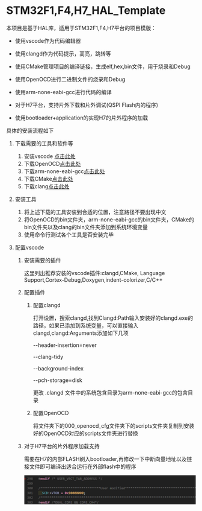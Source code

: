 # STM32F1,F4,H7_HAL_Template

本项目是基于HAL库，适用于STM32F1,F4,H7平台的项目模版：

- 使用vscode作为代码编辑器

- 使用clangd作为代码提示，高亮，跳转等

- 使用CMake管理项目的编译链接，生成elf,hex,bin文件，用于烧录和Debug

- 使用OpenOCD进行二进制文件的烧录和Debug

- 使用arm-none-eabi-gcc进行代码的编译

- 对于H7平台，支持片外下载和片外调试(QSPI Flash内的程序)

- 使用bootloader+application的实现H7的片外程序的加载

  
  
    

具体的安装流程如下

1. 下载需要的工具和软件等

    1. 安装vscode [点击此处](https://code.visualstudio.com/)
    2. 下载OpenOCD[点击此处](https://github.com/openocd-org/openocd/releases)
    3. 下载arm-none-eabi-gcc[点击此处](https://github.com/xpack-dev-tools/arm-none-eabi-gcc-xpack/releases)
    4. 下载CMake[点击此处](https://cmake.org/download/)
    5. 下载clang[点击此处](https://github.com/llvm/llvm-project/releases)

2. 安装工具

    1. 将上述下载的工具安装到合适的位置，注意路径不要出现中文
    2. 将OpenOCD的bin文件夹，arm-none-eabi-gcc的bin文件夹，CMake的bin文件夹以及clang的bin文件夹添加到系统环境变量
    3. 使用命令行测试各个工具是否安装完毕

3. 配置vscode

    1. 安装需要的插件

        这里列出推荐安装的vscode插件:clangd,CMake, Language Support,Cortex-Debug,Doxygen,indent-colorizer,C/C++

    2. 配置插件

        1. 配置clangd

            打开设置，搜索clangd,找到Clangd:Path输入安装好的clangd.exe的路径，如果已添加到系统变量，可以直接输入clangd,clangd:Arguments添加如下几项

            --header-insertion=never

            --clang-tidy

            --background-index

            --pch-storage=disk	

            更改 .clangd 文件中的系统包含目录为arm-none-eabi-gcc的包含目录

        2. 配置OpenOCD
        
            将文件夹下的000_openocd_cfg文件夹下的scripts文件夹复制到安装好的OpenOCD对应的scripts文件夹进行替换
        
    3. 对于H7平台的片外程序加载支持
    
        需要在H7的内部FLASH刷入bootloader,再修改一下中断向量地址以及链接文件即可编译出适合运行在外部flash中的程序
    
        ![image-20240123001702531](resource/sp20240123_001608_292.png)

​			



​	



